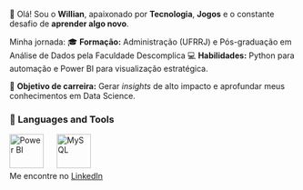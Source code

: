 👋 Olá! Sou o **Willian**, apaixonado por **Tecnologia**, **Jogos** e o constante desafio de **aprender algo novo**.

Minha jornada:
🎓 **Formação:** Administração (UFRRJ) e Pós-graduação em Análise de Dados pela Faculdade Descomplica
💻 **Habilidades:** Python para automação e Power BI para visualização estratégica.

🎯 **Objetivo de carreira:** Gerar *insights* de alto impacto e aprofundar meus conhecimentos em Data Science.

### 🧰 Languages and Tools

<img align="left" alt="Power BI" width="60px" style="padding-right:20px;" src="https://cdn.jsdelivr.net/gh/devicons/devicon@latest/icons/python/python-original.svg" />
<img align="left" alt="MySQL" width="60px" style="padding-right:20px;" src="https://cdn.jsdelivr.net/gh/devicons/devicon@latest/icons/mysql/mysql-plain-wordmark.svg" />
</br>
</br>
</br>

Me encontre no [LinkedIn](https://www.linkedin.com/in/willian-ferreira-879b501b8/)
